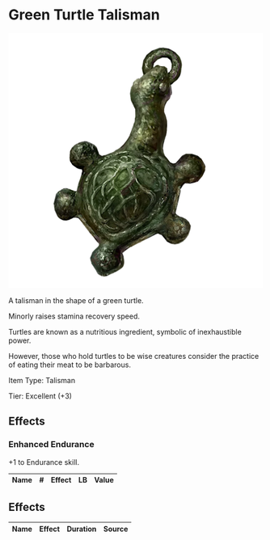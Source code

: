 # Green Turtle Talisman

![Copyrighted Image](GreenTurtleTalisman.png)



A talisman in the shape of a green turtle.

Minorly raises stamina recovery speed.

Turtles are known as a nutritious ingredient, symbolic of inexhaustible power.

However, those who hold turtles to be wise creatures consider the practice of eating their meat to be barbarous.



Item Type: Talisman

Tier: Excellent (+3)

## Effects

### Enhanced Endurance

+1 to Endurance skill.



| Name | # | Effect | LB | Value |
| :--: | :-: | :----: | :-: | :---: |

## Effects

| Name | Effect | Duration | Source |
| :--- | :----: | :------: | :-----------: |
